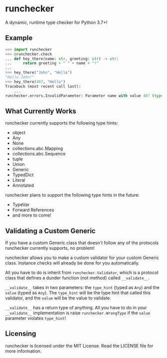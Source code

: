 # runchecker

A dynamic, runtime type checker for Python 3.7+!

## Example

```python
>>> import runchecker
>>> @runchecker.check
... def hey_there(name: str, greeting: str) -> str:
...     return greeting + " " + name + "!"
...
>>> hey_there("John", "Hello")
"Hello John!"
>>> hey_there(487, "Hello")
Traceback (most recent call last):
    ...
runchecker.errors.InvalidParameter: Parameter name with value 487 (type int) is incompatible with str!
```

## What Currently Works

runchecker currently supports the following type hints:

- object
- Any
- None
- collections.abc.Mapping
- collections.abc.Sequence
- tuple
- Union
- Generic
- TypedDict
- Literal
- Annotated

runchecker plans to support the following type hints in the future:

- TypeVar
- Forward References
- and more to come!

## Validating a Custom Generic

If you have a custom Generic class that doesn't follow any of the protocols runchecker currently supports, no problem!

runchecker allows you to make a custom validator for your custom Generic class. Instance checks will already be done for you automatically.

All you have to do is inherit from `runchecker.Validator`, which is a protocol class that defines a dunder function (not method) called `__validate__`.

`__validate__` takes in two parameters: the `type_hint` (typed as `Any`) and the `value` (typed as `Any`). The `type_hint` will be the type hint that called this validator, and the `value` will be the value to validate.

`__validate__` has a return type of anything. All you have to do in your `__validate__` implementation is raise `runchecker.WrongType` if the `value` parameter violates `type_hint`!

## Licensing

runchecker is licensed under the MIT License. Read the LICENSE file for more information.
